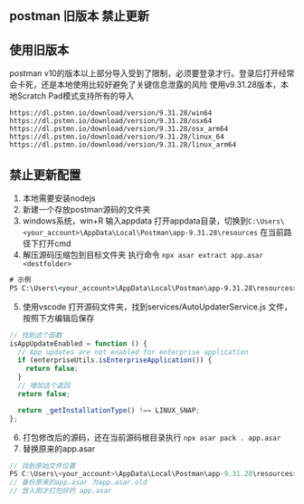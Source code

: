 postman 旧版本 禁止更新
----------
## 使用旧版本
postman v10的版本以上部分导入受到了限制，必须要登录才行。登录后打开经常会卡死，还是本地使用比较好避免了关键信息泄露的风险
使用v9.31.28版本，本地Scratch Pad模式支持所有的导入
```text
https://dl.pstmn.io/download/version/9.31.28/win64
https://dl.pstmn.io/download/version/9.31.28/osx64
https://dl.pstmn.io/download/version/9.31.28/osx_arm64
https://dl.pstmn.io/download/version/9.31.28/linux_64
https://dl.pstmn.io/download/version/9.31.28/linux_arm64
```
## 禁止更新配置
1. 本地需要安装nodejs 
2. 新建一个存放postman源码的文件夹
3. windows系统，win+R 输入appdata 打开appdata目录，切换到`C:\Users\<your_account>\AppData\Local\Postman\app-9.31.28\resources`
在当前路径下打开cmd
4. 解压源码压缩包到目标文件夹
执行命令 `npx asar extract app.asar <destfolder>`
```cmd
# 示例
PS C:\Users\<your_account>\AppData\Local\Postman\app-9.31.28\resources> npx asar extract app.asar D:\Projects\nodejs\postman
```
5. 使用vscode 打开源码文件夹，找到services/AutoUpdaterService.js 文件，按照下方编辑后保存
```javascript
// 找到这个函数
isAppUpdateEnabled = function () {
  // App updates are not enabled for enterprise application
  if (enterpriseUtils.isEnterpriseApplication()) {
    return false;
  }
  // 增加这个返回
  return false;

  return _getInstallationType() !== LINUX_SNAP;
};
```
6. 打包修改后的源码，还在当前源码根目录执行
`npx asar pack . app.asar`
7. 替换原来的app.asar
```javascript
// 找到原始文件位置
PS C:\Users\<your_account>\AppData\Local\Postman\app-9.31.28\resources>
// 备份原来的app.asar 为app.asar.old
// 放入刚才打包好的 app.asar

```


